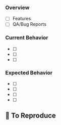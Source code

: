 ### Overview

- [ ] Features
- [ ] QA/Bug Reports

### Current Behavior
- [ ] 
- [ ] 
- [ ] 

### Expected Behavior

- [ ] 
- [ ] 
- [ ] 
- [ ] 

## :memo: To Reproduce

